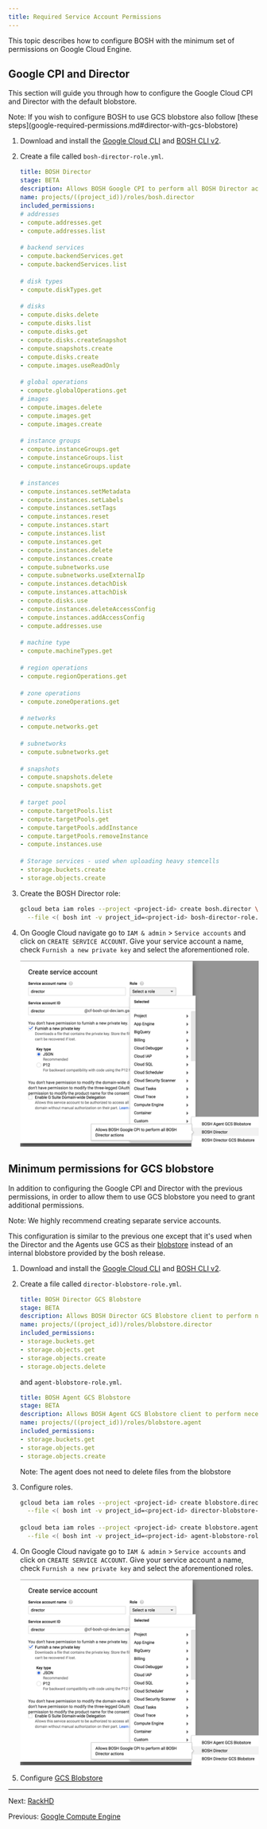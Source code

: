 ```yaml
---
title: Required Service Account Permissions
---
```


This topic describes how to configure BOSH with the minimum set of permissions on Google Cloud Engine.

## <a id="bosh-director"></a> Google CPI and Director

This section will guide you through how to configure the Google Cloud CPI and Director with the default blobstore.

<p class="note">Note: If you wish to configure BOSH to use GCS blobstore also follow [these steps](google-required-permissions.md#director-with-gcs-blobstore)</p>

1. Download and install the [Google Cloud CLI](https://cloud.google.com/sdk/) and [BOSH CLI v2](cli-v2.md#install).

2. Create a file called `bosh-director-role.yml`.

    ```yaml
    title: BOSH Director
    stage: BETA
    description: Allows BOSH Google CPI to perform all BOSH Director actions
    name: projects/((project_id))/roles/bosh.director
    included_permissions:
    # addresses
    - compute.addresses.get
    - compute.addresses.list

    # backend services
    - compute.backendServices.get
    - compute.backendServices.list

    # disk types
    - compute.diskTypes.get

    # disks
    - compute.disks.delete
    - compute.disks.list
    - compute.disks.get
    - compute.disks.createSnapshot
    - compute.snapshots.create
    - compute.disks.create
    - compute.images.useReadOnly

    # global operations
    - compute.globalOperations.get
    # images
    - compute.images.delete
    - compute.images.get
    - compute.images.create

    # instance groups
    - compute.instanceGroups.get
    - compute.instanceGroups.list
    - compute.instanceGroups.update

    # instances
    - compute.instances.setMetadata
    - compute.instances.setLabels
    - compute.instances.setTags
    - compute.instances.reset
    - compute.instances.start
    - compute.instances.list
    - compute.instances.get
    - compute.instances.delete
    - compute.instances.create
    - compute.subnetworks.use
    - compute.subnetworks.useExternalIp
    - compute.instances.detachDisk
    - compute.instances.attachDisk
    - compute.disks.use
    - compute.instances.deleteAccessConfig
    - compute.instances.addAccessConfig
    - compute.addresses.use

    # machine type
    - compute.machineTypes.get

    # region operations
    - compute.regionOperations.get

    # zone operations
    - compute.zoneOperations.get

    # networks
    - compute.networks.get

    # subnetworks
    - compute.subnetworks.get

    # snapshots
    - compute.snapshots.delete
    - compute.snapshots.get

    # target pool
    - compute.targetPools.list
    - compute.targetPools.get
    - compute.targetPools.addInstance
    - compute.targetPools.removeInstance
    - compute.instances.use

    # Storage services - used when uploading heavy stemcells
    - storage.buckets.create
    - storage.objects.create
    ```

3. Create the BOSH Director role:

    ```bash
    gcloud beta iam roles --project <project-id> create bosh.director \
      --file <( bosh int -v project_id=<project-id> bosh-director-role.yml )
    ```

4. On Google Cloud navigate go to `IAM & admin` > `Service accounts` and click on `CREATE SERVICE ACCOUNT`.
   Give your service account a name, check `Furnish a new private key` and select the aforementioned role.

   ![image](images/gcp-service-account.png)



## <a id="director-with-gcs-blobstore"></a>Minimum permissions for GCS blobstore

In addition to configuring the Google CPI and Director with the previous permissions, in order to allow them to use GCS blobstore you need to grant additional permissions.

<p class="note">Note: We highly recommend creating separate service accounts.</p>

This configuration is similar to the previous one except that it's used when the Director and the Agents use GCS as their [blobstore](bosh-components.md#blobstore) instead of an internal blobstore provided by the bosh release.

1. Download and install the [Google Cloud CLI](https://cloud.google.com/sdk/) and [BOSH CLI v2](cli-v2.md#install).

2. Create a file called `director-blobstore-role.yml`.

    ```yaml
    title: BOSH Director GCS Blobstore
    stage: BETA
    description: Allows BOSH Director GCS Blobstore client to perform necessary operations to the blobstore
    name: projects/((project_id))/roles/blobstore.director
    included_permissions:
    - storage.buckets.get
    - storage.objects.get
    - storage.objects.create
    - storage.objects.delete
    ```

    and `agent-blobstore-role.yml`.

    ```yaml
    title: BOSH Agent GCS Blobstore
    stage: BETA
    description: Allows BOSH Agent GCS Blobstore client to perform necessary operations to the blobstore
    name: projects/((project_id))/roles/blobstore.agent
    included_permissions:
    - storage.buckets.get
    - storage.objects.get
    - storage.objects.create
    ```

    <p class="note">Note: The agent does not need to delete files from the blobstore</p>

4. Configure roles.

    ```bash
    gcloud beta iam roles --project <project-id> create blobstore.director \
      --file <( bosh int -v project_id=<project-id> director-blobstore-role.yml )

    gcloud beta iam roles --project <project-id> create blobstore.agent \
      --file <( bosh int -v project_id=<project-id> agent-blobstore-role.yml )
    ```

5. On Google Cloud navigate go to `IAM & admin` > `Service accounts` and click on `CREATE SERVICE ACCOUNT`.
   Give your service account a name, check `Furnish a new private key` and select the aforementioned roles.

   ![image](images/gcp-service-account.png)

6. Configure [GCS Blobstore](director-configure-blobstore.md#gcs)


---
Next: [RackHD](rackhd-cpi.md)

Previous: [Google Compute Engine](google-cpi.md)
